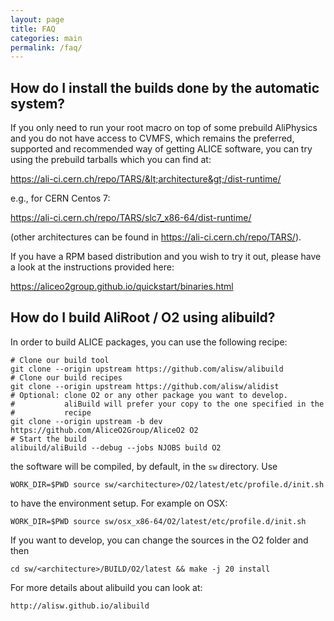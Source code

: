 ```yaml
---
layout: page
title: FAQ
categories: main
permalink: /faq/
---
```


## How do I install the builds done by the automatic system?

If you only need to run your root macro on top of some prebuild
AliPhysics and you do not have access to CVMFS, which remains the
preferred, supported and recommended way of getting ALICE software, you
can try using the prebuild tarballs which you can find at:

<https://ali-ci.cern.ch/repo/TARS/&lt;architecture&gt;/dist-runtime/>

e.g., for CERN Centos 7:

<https://ali-ci.cern.ch/repo/TARS/slc7_x86-64/dist-runtime/>

(other architectures can be found in https://ali-ci.cern.ch/repo/TARS/).

If you have a RPM based distribution and you wish to try it out, please
have a look at the instructions provided here:

<https://aliceo2group.github.io/quickstart/binaries.html>

## How do I build AliRoot / O2 using alibuild?

In order to build ALICE packages, you can use the following recipe:

    # Clone our build tool
    git clone --origin upstream https://github.com/alisw/alibuild
    # Clone our build recipes
    git clone --origin upstream https://github.com/alisw/alidist
    # Optional: clone O2 or any other package you want to develop.
    #           aliBuild will prefer your copy to the one specified in the
    #           recipe
    git clone --origin upstream -b dev https://github.com/AliceO2Group/AliceO2 O2
    # Start the build
    alibuild/aliBuild --debug --jobs NJOBS build O2

the software will be compiled, by default, in the `sw` directory. Use

    WORK_DIR=$PWD source sw/<architecture>/O2/latest/etc/profile.d/init.sh

to have the environment setup. For example on OSX:

    WORK_DIR=$PWD source sw/osx_x86-64/O2/latest/etc/profile.d/init.sh

If you want to develop, you can change the sources in the O2 folder and then

    cd sw/<architecture>/BUILD/O2/latest && make -j 20 install

For more details about alibuild you can look at:

    http://alisw.github.io/alibuild
